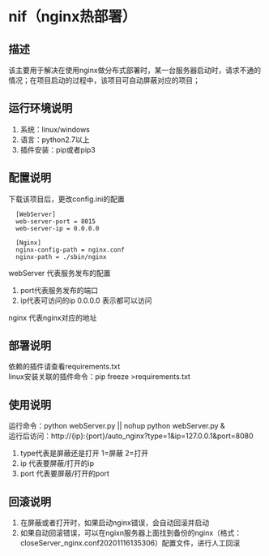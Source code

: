 # nif（nginx热部署）
## 描述  
该主要用于解决在使用nginx做分布式部署时，某一台服务器启动时，请求不通的情况；在项目启动的过程中，该项目可自动屏蔽对应的项目；  

## 运行环境说明
1. 系统：linux/windows
2. 语言：python2.7以上
3. 插件安装：pip或者pip3

## 配置说明
下载该项目后，更改config.ini的配置
```
  [WebServer]
  web-server-port = 8015
  web-server-ip = 0.0.0.0
  
  [Nginx]
  nginx-config-path = nginx.conf
  nginx-path = ./sbin/nginx
```

webServer 代表服务发布的配置  
1. port代表服务发布的端口
2. ip代表可访问的ip 0.0.0.0 表示都可以访问

nginx 代表nginx对应的地址

## 部署说明
依赖的插件请查看requirements.txt  
linux安装关联的插件命令：pip freeze >requirements.txt  


## 使用说明
运行命令：python webServer.py  ||  nohup python webServer.py &  
运行后访问：http://{ip}:{port}/auto_nginx?type=1&ip=127.0.0.1&port=8080
1. type代表是屏蔽还是打开 1=屏蔽 2=打开
2. ip 代表要屏蔽/打开的ip
3. port 代表要屏蔽/打开的port

## 回滚说明
1. 在屏蔽或者打开时，如果启动nginx错误，会自动回滚并启动
2. 如果自动回滚错误，可以在ngixn服务器上面找到备份的nginx（格式：closeServer_nginx.conf20201116135306）配置文件，进行人工回滚